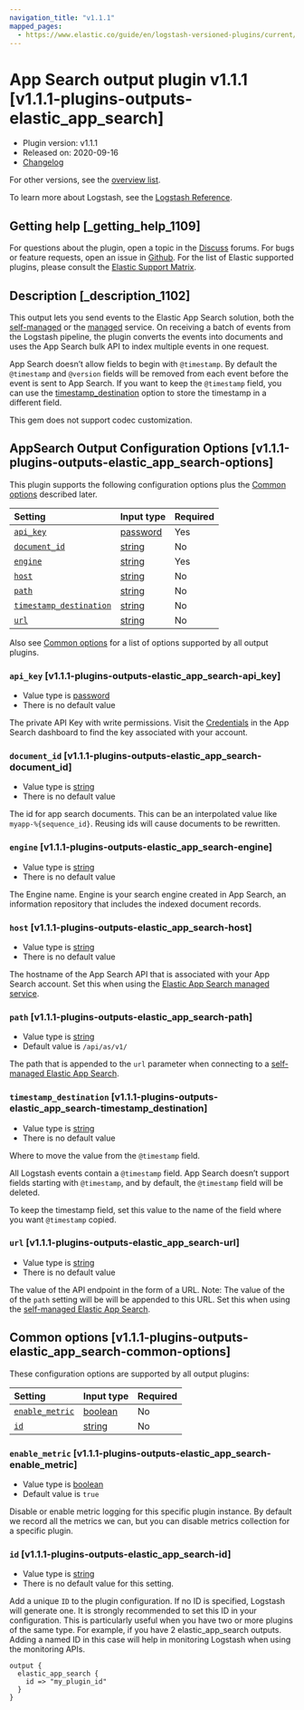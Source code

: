 ```yaml
---
navigation_title: "v1.1.1"
mapped_pages:
  - https://www.elastic.co/guide/en/logstash-versioned-plugins/current/v1.1.1-plugins-outputs-elastic_app_search.html
---
```


# App Search output plugin v1.1.1 [v1.1.1-plugins-outputs-elastic_app_search]

* Plugin version: v1.1.1
* Released on: 2020-09-16
* [Changelog](https://github.com/logstash-plugins/logstash-output-elastic_app_search/blob/v1.1.1/CHANGELOG.md)

For other versions, see the [overview list](output-elastic_app_search-index.md).

To learn more about Logstash, see the [Logstash Reference](https://www.elastic.co/guide/en/logstash/current/index.html).

## Getting help [_getting_help_1109]

For questions about the plugin, open a topic in the [Discuss](http://discuss.elastic.co) forums. For bugs or feature requests, open an issue in [Github](https://github.com/logstash-plugins/logstash-output-elastic_app_search). For the list of Elastic supported plugins, please consult the [Elastic Support Matrix](https://www.elastic.co/support/matrix#matrix_logstash_plugins).

## Description [_description_1102]

This output lets you send events to the Elastic App Search solution, both the [self-managed](https://www.elastic.co/downloads/app-search) or the [managed](https://www.elastic.co/cloud/app-search-service) service. On receiving a batch of events from the Logstash pipeline, the plugin converts the events into documents and uses the App Search bulk API to index multiple events in one request.

App Search doesn’t allow fields to begin with `@timestamp`. By default the `@timestamp` and `@version` fields will be removed from each event before the event is sent to App Search. If you want to keep the `@timestamp` field, you can use the [timestamp\_destination](v1-1-1-plugins-outputs-elastic_app_search.md#v1.1.1-plugins-outputs-elastic_app_search-timestamp_destination) option to store the timestamp in a different field.

This gem does not support codec customization.

## AppSearch Output Configuration Options [v1.1.1-plugins-outputs-elastic_app_search-options]

This plugin supports the following configuration options plus the [Common options](v1-1-1-plugins-outputs-elastic_app_search.md#v1.1.1-plugins-outputs-elastic_app_search-common-options) described later.

| Setting | Input type | Required |
| :- | :- | :- |
| [`api_key`](v1-1-1-plugins-outputs-elastic_app_search.md#v1.1.1-plugins-outputs-elastic_app_search-api_key) | [password](/lsr/value-types.md#password) | Yes |
| [`document_id`](v1-1-1-plugins-outputs-elastic_app_search.md#v1.1.1-plugins-outputs-elastic_app_search-document_id) | [string](/lsr/value-types.md#string) | No |
| [`engine`](v1-1-1-plugins-outputs-elastic_app_search.md#v1.1.1-plugins-outputs-elastic_app_search-engine) | [string](/lsr/value-types.md#string) | Yes |
| [`host`](v1-1-1-plugins-outputs-elastic_app_search.md#v1.1.1-plugins-outputs-elastic_app_search-host) | [string](/lsr/value-types.md#string) | No |
| [`path`](v1-1-1-plugins-outputs-elastic_app_search.md#v1.1.1-plugins-outputs-elastic_app_search-path) | [string](/lsr/value-types.md#string) | No |
| [`timestamp_destination`](v1-1-1-plugins-outputs-elastic_app_search.md#v1.1.1-plugins-outputs-elastic_app_search-timestamp_destination) | [string](/lsr/value-types.md#string) | No |
| [`url`](v1-1-1-plugins-outputs-elastic_app_search.md#v1.1.1-plugins-outputs-elastic_app_search-url) | [string](/lsr/value-types.md#string) | No |

Also see [Common options](v1-1-1-plugins-outputs-elastic_app_search.md#v1.1.1-plugins-outputs-elastic_app_search-common-options) for a list of options supported by all output plugins.

### `api_key` [v1.1.1-plugins-outputs-elastic_app_search-api_key]

* Value type is [password](/lsr/value-types.md#password)
* There is no default value

The private API Key with write permissions. Visit the [Credentials](https://app.swiftype.com/as/credentials) in the App Search dashboard to find the key associated with your account.

### `document_id` [v1.1.1-plugins-outputs-elastic_app_search-document_id]

* Value type is [string](/lsr/value-types.md#string)
* There is no default value

The id for app search documents. This can be an interpolated value like `myapp-%{sequence_id}`. Reusing ids will cause documents to be rewritten.

### `engine` [v1.1.1-plugins-outputs-elastic_app_search-engine]

* Value type is [string](/lsr/value-types.md#string)
* There is no default value

The Engine name. Engine is your search engine created in App Search, an information repository that includes the indexed document records.

### `host` [v1.1.1-plugins-outputs-elastic_app_search-host]

* Value type is [string](/lsr/value-types.md#string)
* There is no default value

The hostname of the App Search API that is associated with your App Search account. Set this when using the [Elastic App Search managed service](https://www.elastic.co/cloud/app-search-service).

### `path` [v1.1.1-plugins-outputs-elastic_app_search-path]

* Value type is [string](/lsr/value-types.md#string)
* Default value is `/api/as/v1/`

The path that is appended to the `url` parameter when connecting to a [self-managed Elastic App Search](https://www.elastic.co/downloads/app-search).

### `timestamp_destination` [v1.1.1-plugins-outputs-elastic_app_search-timestamp_destination]

* Value type is [string](/lsr/value-types.md#string)
* There is no default value

Where to move the value from the `@timestamp` field.

All Logstash events contain a `@timestamp` field. App Search doesn’t support fields starting with `@timestamp`, and by default, the `@timestamp` field will be deleted.

To keep the timestamp field, set this value to the name of the field where you want `@timestamp` copied.

### `url` [v1.1.1-plugins-outputs-elastic_app_search-url]

* Value type is [string](/lsr/value-types.md#string)
* There is no default value

The value of the API endpoint in the form of a URL. Note: The value of the of the `path` setting will be will be appended to this URL. Set this when using the [self-managed Elastic App Search](https://www.elastic.co/downloads/app-search).

## Common options [v1.1.1-plugins-outputs-elastic_app_search-common-options]

These configuration options are supported by all output plugins:

| Setting | Input type | Required |
| :- | :- | :- |
| [`enable_metric`](v1-1-1-plugins-outputs-elastic_app_search.md#v1.1.1-plugins-outputs-elastic_app_search-enable_metric) | [boolean](/lsr/value-types.md#boolean) | No |
| [`id`](v1-1-1-plugins-outputs-elastic_app_search.md#v1.1.1-plugins-outputs-elastic_app_search-id) | [string](/lsr/value-types.md#string) | No |

### `enable_metric` [v1.1.1-plugins-outputs-elastic_app_search-enable_metric]

* Value type is [boolean](/lsr/value-types.md#boolean)
* Default value is `true`

Disable or enable metric logging for this specific plugin instance. By default we record all the metrics we can, but you can disable metrics collection for a specific plugin.

### `id` [v1.1.1-plugins-outputs-elastic_app_search-id]

* Value type is [string](/lsr/value-types.md#string)
* There is no default value for this setting.

Add a unique `ID` to the plugin configuration. If no ID is specified, Logstash will generate one. It is strongly recommended to set this ID in your configuration. This is particularly useful when you have two or more plugins of the same type. For example, if you have 2 elastic\_app\_search outputs. Adding a named ID in this case will help in monitoring Logstash when using the monitoring APIs.

```
output {
  elastic_app_search {
    id => "my_plugin_id"
  }
}
```
